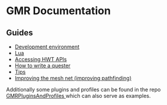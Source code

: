 # GMR Documentation

## Guides

* [Development environment](guides/development-environment.md)
* [Lua](guides/lua.md)
* [Accessing HWT APIs](guides/accessing-hwt-apis.md)
* [How to write a quester](guides/quester.md)
* [Tips](guides/tips.md)
* [Improving the mesh net (improving pathfinding)](guides/improving-the-mesh-net.md)

Additionally some plugins and profiles can be found in the repo [GMRPluginsAndProfiles
](https://github.com/AkiKonani/GMRPluginsAndProfiles) which can also serve as examples.
